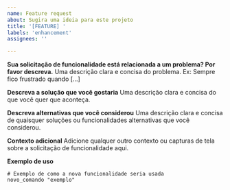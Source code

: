 ```yaml
---
name: Feature request
about: Sugira uma ideia para este projeto
title: '[FEATURE] '
labels: 'enhancement'
assignees: ''

---
```


**Sua solicitação de funcionalidade está relacionada a um problema? Por favor descreva.**
Uma descrição clara e concisa do problema. Ex: Sempre fico frustrado quando [...]

**Descreva a solução que você gostaria**
Uma descrição clara e concisa do que você quer que aconteça.

**Descreva alternativas que você considerou**
Uma descrição clara e concisa de quaisquer soluções ou funcionalidades alternativas que você considerou.

**Contexto adicional**
Adicione qualquer outro contexto ou capturas de tela sobre a solicitação de funcionalidade aqui.

**Exemplo de uso**
```facilitation
# Exemplo de como a nova funcionalidade seria usada
novo_comando "exemplo"
``` 